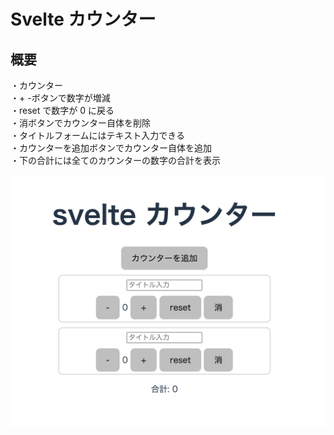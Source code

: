 # Svelte カウンター

## 概要

・カウンター  
・+ -ボタンで数字が増減  
・reset で数字が 0 に戻る  
・消ボタンでカウンター自体を削除  
・タイトルフォームにはテキスト入力できる  
・カウンターを追加ボタンでカウンター自体を追加  
・下の合計には全てのカウンターの数字の合計を表示

![image](image/svelteCounter.png)

